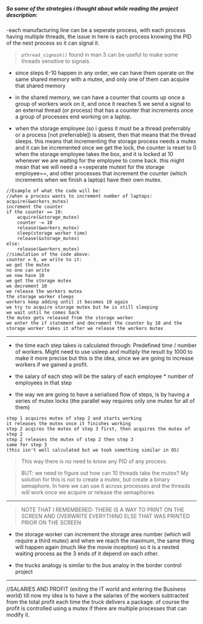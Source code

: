 ##### So some of the strategies i thought about while reading the project description:

-each manufacturing line can be a seperate process, with each process having multiple threads, the issue in here is each process knowing the PID of the next process so it can signal it.

> `pthread_sigmask()` found in man 3 can be useful to make some threads sensitive to signals.

- since steps 6-10 happen in any order, we can have them operate on the same shared memory with a mutex, and only one of them can acquire that shared memory

- in the shared memory, we can have a counter that counts up once a group of workers work on it, and once it reaches 5 we send a signal to an external thread (or process) that has a counter that increments once a group of processes end working on a laptop.

- when the storage employee (so i guess it must be a thread preferrably or a process [not preferrable]) is absent, then that means that the thread sleeps.  this means that incrementing the storage process needs a mutex and it can be incremented once we get the lock, the counter is reset to 0 when the storage employee takes the  box, and it is locked at 10 whenever we are waiting for the employee to come back.  this might mean that we will need a ==seperate mutext for the storage employee==, and other processes that increment the counter (which increments when we finish a laptop) have their own mutex.

```
//Example of what the code will be:
//when a process wants to increment number of laptops:
acquire(&workers_mutex)
increment the counter
if the counter == 10:
    acquire(&storage_mutex)
    counter -= 10
    release(&workers_mutex)
    sleep(storage worker time)
    release(&storage_mutex)
else:
    release(&workers_mutex)
//simulation of the code above:
counter = 9, we write to it:
we get the mutex
no one can write
we now have 10
we get the storage mutex
we decrement 10
we release the workers mutex
the storage worker sleeps
workers keep adding until it becomes 10 again
we try to acquire storage mutex but he is still sleeping
we wait until he comes back
the mutex gets released from the storage worker
we enter the if statement and decrement the counter by 10 and the storage worker takes it after we release the workers mutex
```
-----

- the time each step takes is calculated through: Predefined time / number of workers. Might need to use usleep and multiply the result by 1000 to make it more precise but this is the idea, since we are going to increase workers if we gained a profit.

- the salary of each step will be the salary of each employee * number of employees in that step

- the way we are going to have a serialised flow of steps, is by having a series of mutex locks (the parallel way requires only one mutex for all of them)
```
step 1 acquires mutex of step 2 and starts working
it releases the mutex once it finishes working
step 2 acqires the mutex of step 3 first, then acquires the mutex of step 2
step 2 releases the mutex of step 2 then step 3 
same for step 3 
(this isn't well calculated but we took something similar in OS)
```
>This way there is no need to know any PID of any process.

> BUT: we need to figure out how can 10 threads take the mutex? 
My solution for this is not to create a mutex, but create a binary semaphore. In here we can use it across processes and the threads will work once we acquire or release
the semaphores
----

> NOTE THAT I REMEMBERED: THERE IS A WAY TO PRINT ON THE SCREEN AND OVERWRITE EVERYTHING ELSE THAT WAS PRINTED PRIOR ON THE SCREEN

- the storage worker can increment the storage area number (which will require a third mutex) and when we reach the maximum, the same thing will happen again (much like the movie inception) so it is a nexted waiting process as the 3 ends of it depend on each other.

- the trucks analogy is similar to the bus analoy in the border control project
----
//SALARIES AND PROFIT (exiting the IT world and entering the Business world)
till now my idea is to have a the salaries of the workers subtracted from the total profit each time the truck delivers a package. of course the profit is controlled using a mutex if there are multiple processes that can modify it.

